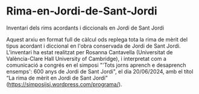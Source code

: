 # Rima-en-Jordi-de-Sant-Jordi
 Inventari dels rims acordants i diccionals en Jordi de Sant Jordi

Aquest arxiu en format full de càlcul ods replega tota la rima de mèrit del tipus acordant i diccional en l'obra conservada de Jordi de Sant Jordi. L'inventari ha estat realitzat per Rosanna Cantavella (Universitat de València-Clare Hall University of Cambridge), i interpretat com a comunicació a congrés en el simposi "'Tots jorns aprench e desaprench ensemps': 600 anys de Jordi de Sant Jordi", el dia 20/06/2024, amb el títol “La rima de mèrit en Jordi de Sant Jordi” (https://simposijsj.wordpress.com/programa/).
